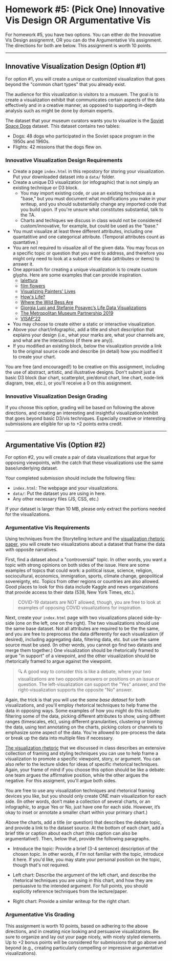 # Homework #5: (Pick One) Innovative Vis Design OR Argumentative Vis

For homework #5, you have two options. You can either do the Innovative Vis Design assignemnt, OR you can do the Argumentative Vis assignment. The directions for both are below. This assignment is worth 10 points.

---

## Innovative Visualization Design (Option #1)

For option #1, you will create a unique or customized visualization that goes beyond the "common chart types" that you already exist. 

The audience for this visualization is visitors to a musuem. The goal is to create a visualization exhibit that communicates certain aspects of the data effectively and in a creative manner, as opposed to supporting in-depth analysis such as might be done by domain experts.

The dataset that your museum curators wants you to visualize is the [Soviet Space Dogs](https://airtable.com/universe/expG3z2CFykG1dZsp/sovet-space-dogs?explore=true) dataset. This dataset contains two tables:

- Dogs: 48 dogs who participated in the Soviet space program in the 1950s and 1960s.
- Flights: 42 missions that the dogs flew on.

### Innovative Visualization Design Requirements

- Create a page `index.html` in this repostory for storing your visualization. Put your downloaded dataset into a `data/` folder.
- Create a unique D3 visualization (or infographic) that is not simply an existing technique or D3 block.
    - You may import existing code, or use an existing technique as a "base," but you must document what modifications you make in your writeup, and you should substantially change any imported code that you build upon. If you're unsure what constitutes substantial, talk to the TA.
    - Charts and techiques we discuss in class would not be considered custom/innovative, for example, but could be used as the "base."
- You must visualize at least three different attributes, including one quantatitive and one categorical attribute. (Temporal attributes count as quantative.)
- You are not required to visualize all of the given data. You may focus on a specific topic or question that you want to address, and therefore you might only need to look at a subset of the data (attributes or items) to answer it.
- One approach for creating a unique visualization is to create custom glyphs. Here are some examples that can provide inspiration.
    - [lalettura](http://giorgialupi.com/lalettura)
    - [film flowers](https://shirleywu.studio/filmflowers/)
    - [Visualizing Painters' Lives](http://giorgialupi.com/visualizing-painters-lives)
    - [How's Life?](https://www.oecdbetterlifeindex.org/#/31111111111)
    - [Where the Wild Bess Are](https://www.scientificamerican.com/article/where-the-wild-bees-are/)
    - [Giorgia Lupi and Stefanie Posavec’s Life Data Visualizations](https://www.moma.org/magazine/articles/309)
    - [The Metropolitan Museum Partnership 2019](https://parsons.nyc/met-museum-2019/)
    - [VISAP'22](https://visap.net/2022/programme)
- You may choose to create either a static or interactive visualization.
- Above your chart/infographic, add a title and short description that explains your design (i.e., what your marks are, what your channels are, and what are the interactions (if there are any)).
- If you modified an existing block, below the visualization provide a link to the original source code and describe (in detail) how you modified it to create your chart.

You are free (and encouraged!) to be creative on this assignment, including the use of abstract, artistic, and illustrative designs. Don't submit just a basic D3 block (bar chart, scatterplot, pie/donut chart, line chart, node-link diagram, tree, etc.), or you'll receive a 0 on this assignment. 

### Innovative Visualization Design Grading

If you choose this option, grading will be based on following the above directions, and creating an interesting and insightful visualization/exhibit that goes beyond basic D3/vis techniques. Especially creative or interesting submissions are eligible for up to +2 points extra credit.

---

## Argumentative Vis (Option #2)

For option #2, you will create a pair of data visualizations that argue for opposing viewpoints, with the catch that these visualizations use the same base/underlying dataset.

Your completed submission should include the following files:

- `index.html`: The webpage and your visualizations.
- `data/`: Put the dataset you are using in here.
- Any other necessary files (JS, CSS, etc.)

If your dataset is larger than 10 MB, please only extract the portions needed for the visualizations.

### Argumentative Vis Requirements

Using techniques from the Storytelling lecture and the [visualization rhetoric paper](http://users.eecs.northwestern.edu/~jhullman/vis_rhetoric.pdf), you will create two visualizations about a dataset that frame the data with opposite narratives.

First, find a dataset about a "controversial" topic. In other words, you want a topic with strong opinions on both sides of the issue. Here are some examples of topics that could work: a political issue, science, religion, sociocultural, economics, immigration, sports, climate change, geopolitical sovereignty, etc. Topics from other regions or countries are also allowed. Good places to look for this data include Kaggle and news organizations that provide access to their data (538, New York Times, etc.).

> COVID-19 datasets are NOT allowed, though, you are free to look at examples of opposing COVID visualizations for inspiration.

Next, create your `index.html` page with two visualizations placed side-by-side (one on the left, one on the right). The two visualizations should use the same base dataset. Not all attributes are required to be the the same, and you are free to preprocess the data differently for each visualization (if desired), including aggregating data, filtering data, etc. but use the same source must be used. (In other words, you cannot go find two datasts and merge them together.) One visualization should be rhetorically framed to argue "in support" of a viewpoint, and the other visualization should be rhetorically framed to argue against the viewpoint. 

> 🔍 A good way to consider this is like a debate, where your two visualizations are two opposite answers or positions on an issue or question. The left-visualization can support the "Yes" answer, and the right-visualization supports the opposite "No" answer.

Again, the trick is that you will use the _same base dataset_ for both visualizations, and you'll employ rhetorical techniques to help frame the data in opposing ways. Some examples of how you might do this include: filtering some of the data, picking different attributes to show, using diffrent ranges (timescales, etc), using different granularities, clustering or binning the data, using text annotating on the charts, picking colors or channels to emphasize some aspect of the data. You're allowed to pre-process the data or break up the data into multiple files if necessary. 

[The visualization rhetoric](http://users.eecs.northwestern.edu/~jhullman/vis_rhetoric.pdf) that we discussed in class describes an extensive collection of framing and styling techniques you can use to help frame a visualization to promote a specific viewpoint, story, or argument. You can also refer to the lecture slides for ideas of specific rhetorical techniques. Again, your frame of mind if you choose this option should be like a debate: one team argues the affirmative position, while the other argues the negative. For this assigment, you'll argue both sides. 

You are free to use any visualization techniques and rhetorical framing devices you like, but you should only create ONE main visualization for each side. (In other words, don’t make a collection of several charts, or an infographic, to argue Yes or No, just have one for each side. However, it’s okay to inset or annotate a smaller chart within your primary chart.)

Above the charts, add a title (or question) that describes the debate topic, and provide a link to the dataset source. At the bottom of each chart, add a brief title or caption about each chart (this caption can also be argumentative!). Then, below that, provide the following paragraphs.

- Introduce the topic: Provide a brief (3-4 sentence) description of the chosen topic. In other words, if I'm not familiar with the topic, introduce it here. If you'd like, you may state your personal position on the topic, though that's not required.

- Left chart: Describe the argument of the left chart, and describe the rhetorical techniques you are using in this chart, and how they are persuasive to the intended argument. For full points, you should explicitly reference techniques from the lecture/paper.

- Right chart: Provide a similar writeup for the right chart.

### Argumentative Vis Grading 

This assignment is worth 10 points, based on adhering to the above directions, and in creating nice looking and persuasive visualizations. Be sure to organize and lay out your page nicely, with nicely styled elements. Up to +2 bonus points will be considered for submissions that go above and beyond (e.g., creating particularly compelling or impressive argumentative visualizations).

